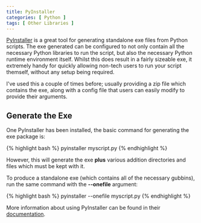 ```yaml
---
title: PyInstaller
categories: [ Python ]
tags: [ Other Libraries ]
---
```


[PyInstaller](https://github.com/pyinstaller/pyinstaller) is a great tool for generating standalone exe files from Python scripts. The exe generated can be configured to not only contain all the necessary Python libraries to run the script, but also the necessary Python runtime environment itself. Whilst this does result in a fairly sizeable exe, it extremely handy for quickly allowing non-tech users to run your script themself, without any setup being required.

I've used this a couple of times before; usually providing a zip file which contains the exe, along with a config file that users can easily modify to provide their arguments.

## Generate the Exe

One PyInstaller has been installed, the basic command for generating the exe package is:

{% highlight bash %}
pyinstaller myscript.py
{% endhighlight %}

However, this will generate the exe **plus** various addition directories and files which must be kept with it.

To produce a standalone exe (which contains all of the necessary gubbins), run the same command with the **--onefile** argument:

{% highlight bash %}
pyinstaller --onefile myscript.py
{% endhighlight %}

More information about using PyInstaller can be found in their [documentation](https://pyinstaller.readthedocs.io/en/stable/usage.html).
